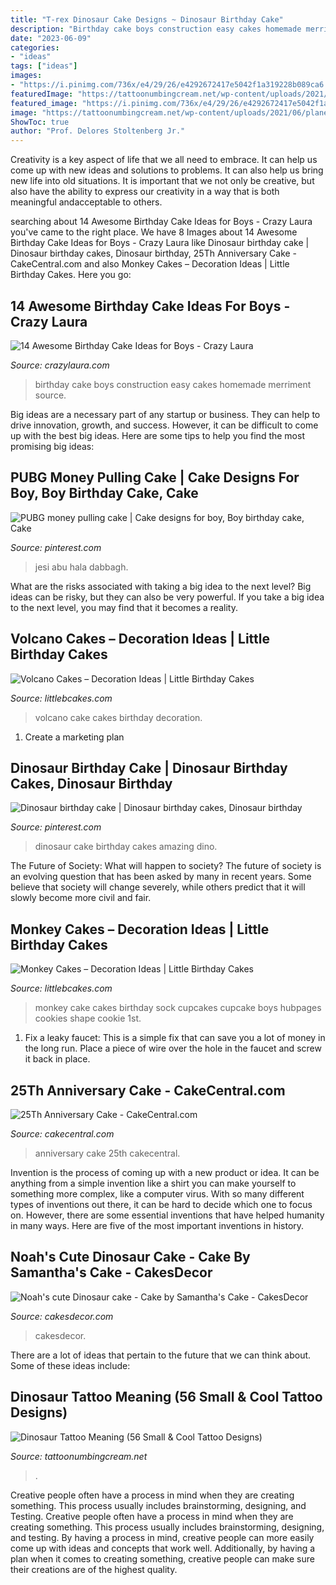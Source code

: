 ```yaml
---
title: "T-rex Dinosaur Cake Designs ~ Dinosaur Birthday Cake"
description: "Birthday cake boys construction easy cakes homemade merriment source"
date: "2023-06-09"
categories:
- "ideas"
tags: ["ideas"]
images:
- "https://i.pinimg.com/736x/e4/29/26/e4292672417e5042f1a319228b089ca6.jpg"
featuredImage: "https://tattoonumbingcream.net/wp-content/uploads/2021/06/planets-and-dinosaur-tattoo-913x1024.jpg"
featured_image: "https://i.pinimg.com/736x/e4/29/26/e4292672417e5042f1a319228b089ca6.jpg"
image: "https://tattoonumbingcream.net/wp-content/uploads/2021/06/planets-and-dinosaur-tattoo-913x1024.jpg"
ShowToc: true
author: "Prof. Delores Stoltenberg Jr."
---
```



Creativity is a key aspect of life that we all need to embrace. It can help us come up with new ideas and solutions to problems. It can also help us bring new life into old situations. It is important that we not only be creative, but also have the ability to express our creativity in a way that is both meaningful andacceptable to others.

	

		
searching about 14 Awesome Birthday Cake Ideas for Boys - Crazy Laura you've came to the right place. We have 8 Images about 14 Awesome Birthday Cake Ideas for Boys - Crazy Laura like Dinosaur birthday cake | Dinosaur birthday cakes, Dinosaur birthday, 25Th Anniversary Cake - CakeCentral.com and also Monkey Cakes – Decoration Ideas | Little Birthday Cakes. Here you go:
		
    
## 14 Awesome Birthday Cake Ideas For Boys - Crazy Laura

<img loading=lazy src="https://p7t2r7c4.stackpathcdn.com/wp-content/uploads/2019/03/Construction-Birthday-Cake-Recipe-for-Boys.jpg" onerror="this.onerror=null;this.src='https://tse3.mm.bing.net/th?id=OIP.1T1lxINozgIGGTCSHzgMTwHaLH&amp;pid=15.1';" alt="14 Awesome Birthday Cake Ideas for Boys - Crazy Laura">

_Source: crazylaura.com_

>birthday cake boys construction easy cakes homemade merriment source. 

	

Big ideas are a necessary part of any startup or business. They can help to drive innovation, growth, and success. However, it can be difficult to come up with the best big ideas. Here are some tips to help you find the most promising big ideas: 

    
## PUBG Money Pulling Cake | Cake Designs For Boy, Boy Birthday Cake, Cake

<img loading=lazy src="https://i.pinimg.com/736x/e4/29/26/e4292672417e5042f1a319228b089ca6.jpg" onerror="this.onerror=null;this.src='https://tse2.mm.bing.net/th?id=OIP.DyJ3mkgAxgrGWwHsF04okQHaJ-&amp;pid=15.1';" alt="PUBG money pulling cake | Cake designs for boy, Boy birthday cake, Cake">

_Source: pinterest.com_

>jesi abu hala dabbagh. 

	

What are the risks associated with taking a big idea to the next level?
Big ideas can be risky, but they can also be very powerful. If you take a big idea to the next level, you may find that it becomes a reality.

    
## Volcano Cakes – Decoration Ideas | Little Birthday Cakes

<img loading=lazy src="https://www.littlebcakes.com/wp-content/uploads/2013/08/Pictures-of-Volcano-Cakes.jpg" onerror="this.onerror=null;this.src='https://tse3.mm.bing.net/th?id=OIP.uKYNCvGni5zywipJN_i8iAHaJ4&amp;pid=15.1';" alt="Volcano Cakes – Decoration Ideas | Little Birthday Cakes">

_Source: littlebcakes.com_

>volcano cake cakes birthday decoration. 

	

1. Create a marketing plan 

    
## Dinosaur Birthday Cake | Dinosaur Birthday Cakes, Dinosaur Birthday

<img loading=lazy src="https://i.pinimg.com/736x/b6/36/da/b636da64e7347b9f6d60dfc0555f3806.jpg" onerror="this.onerror=null;this.src='https://tse4.mm.bing.net/th?id=OIP.Sttxi_vqUGypYRmDKCifCAHaJ3&amp;pid=15.1';" alt="Dinosaur birthday cake | Dinosaur birthday cakes, Dinosaur birthday">

_Source: pinterest.com_

>dinosaur cake birthday cakes amazing dino. 

	

The Future of Society: What will happen to society?
The future of society is an evolving question that has been asked by many in recent years. Some believe that society will change severely, while others predict that it will slowly become more civil and fair.

    
## Monkey Cakes – Decoration Ideas | Little Birthday Cakes

<img loading=lazy src="http://www.littlebcakes.com/wp-content/uploads/2013/08/Monkey-Birthday-Cake.jpg" onerror="this.onerror=null;this.src='https://tse3.mm.bing.net/th?id=OIP.8plcvmPhln88RKqfjNi-3QHaHJ&amp;pid=15.1';" alt="Monkey Cakes – Decoration Ideas | Little Birthday Cakes">

_Source: littlebcakes.com_

>monkey cake cakes birthday sock cupcakes cupcake boys hubpages cookies shape cookie 1st. 

	

1. Fix a leaky faucet: This is a simple fix that can save you a lot of money in the long run. Place a piece of wire over the hole in the faucet and screw it back in place.

    
## 25Th Anniversary Cake - CakeCentral.com

<img loading=lazy src="https://cdn001.cakecentral.com/gallery/2017/02/900_25th-anniversary-cake-953918FmZM1.jpg" onerror="this.onerror=null;this.src='https://tse1.mm.bing.net/th?id=OIP.ub8Ok7WfrnogQCL3D1G2DAHaLA&amp;pid=15.1';" alt="25Th Anniversary Cake - CakeCentral.com">

_Source: cakecentral.com_

>anniversary cake 25th cakecentral. 

	

Invention is the process of coming up with a new product or idea. It can be anything from a simple invention like a shirt you can make yourself to something more complex, like a computer virus. With so many different types of inventions out there, it can be hard to decide which one to focus on. However, there are some essential inventions that have helped humanity in many ways. Here are five of the most important inventions in history.

    
## Noah&#039;s Cute Dinosaur Cake - Cake By Samantha&#039;s Cake - CakesDecor

<img loading=lazy src="https://pic.cakesdecor.com/m/pdhbopvleh4g3ao9iasj.jpg" onerror="this.onerror=null;this.src='https://tse3.mm.bing.net/th?id=OIP.-4ZrTTRMP-HpGptUrNfdFAHaMl&amp;pid=15.1';" alt="Noah&#039;s cute Dinosaur cake - Cake by Samantha&#039;s Cake - CakesDecor">

_Source: cakesdecor.com_

>cakesdecor. 

	

There are a lot of ideas that pertain to the future that we can think about. Some of these ideas include: 

    
## Dinosaur Tattoo Meaning (56 Small &amp; Cool Tattoo Designs)

<img loading=lazy src="https://tattoonumbingcream.net/wp-content/uploads/2021/06/planets-and-dinosaur-tattoo-913x1024.jpg" onerror="this.onerror=null;this.src='https://tse2.mm.bing.net/th?id=OIP.XjtqdE0NvQUOv7R7qAcskwHaIT&amp;pid=15.1';" alt="Dinosaur Tattoo Meaning (56 Small &amp; Cool Tattoo Designs)">

_Source: tattoonumbingcream.net_

>. 

	

Creative people often have a process in mind when they are creating something. This process usually includes brainstorming, designing, and Testing.
Creative people often have a process in mind when they are creating something. This process usually includes brainstorming, designing, and testing. By having a process in mind, creative people can more easily come up with ideas and concepts that work well. Additionally, by having a plan when it comes to creating something, creative people can make sure their creations are of the highest quality.

